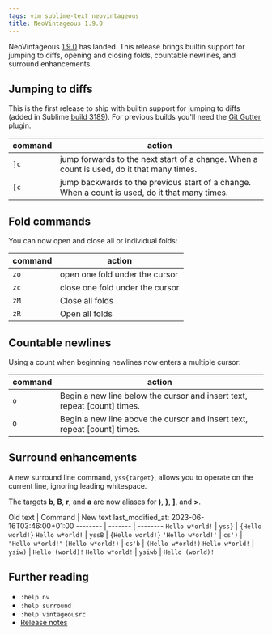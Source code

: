 ```yaml
---
tags: vim sublime-text neovintageous
title: NeoVintageous 1.9.0
---
```


NeoVintageous [1.9.0](https://github.com/NeoVintageous/NeoVintageous/releases/tag/1.9.0) has landed. This release brings builtin support for jumping to diffs, opening and closing folds, countable newlines, and surround enhancements.

## Jumping to diffs

This is the first release to ship with builtin support for jumping to diffs (added in Sublime [build 3189](https://www.sublimetext.com/3dev)). For previous builds you'll need the [Git Gutter](https://github.com/jisaacks/GitGutter) plugin.

command | action
------- | --------
`]c` | jump forwards to the next start of a change. When a count is used, do it that many times.
`[c` | jump backwards to the previous start of a change. When a count is used, do it that many times.

## Fold commands

You can now open and close all or individual folds:

command | action
------- | ------
`zo` | open one fold under the cursor
`zc` | close one fold under the cursor
`zM` | Close all folds
`zR` | Open all folds

## Countable newlines

Using a count when beginning newlines now enters a multiple cursor:

command | action
------- | ------
`o` | Begin a new line below the cursor and insert text, repeat \[count\] times.
`O` | Begin a new line above the cursor and insert text, repeat \[count\] times.

## Surround enhancements

A new surround line command, `yss{target}`, allows you to operate on the current line, ignoring leading whitespace.

The targets **b**, **B**, **r**, and **a** are now aliases for **)**, **}**, **]**, and **>**.

Old text | Command | New text
last_modified_at: 2023-06-16T03:46:00+01:00
-------- | ------- | --------
`Hello w*orld!` | `yss}` | `{Hello world!}`
`Hello w*orld!` | `yssB` | `{Hello world!}`
`'Hello w*orld!'` | `cs')` | `"Hello w*orld!"`
`(Hello w*orld!)` | `cs'b` | `(Hello w*orld!)`
`Hello w*orld!` | `ysiw)` | `Hello (world)!`
`Hello w*orld!` | `ysiwb` | `Hello (world)!`

## Further reading

* `:help nv`
* `:help surround`
* `:help vintageousrc`
* [Release notes](https://github.com/NeoVintageous/NeoVintageous/releases/tag/1.9.0)
